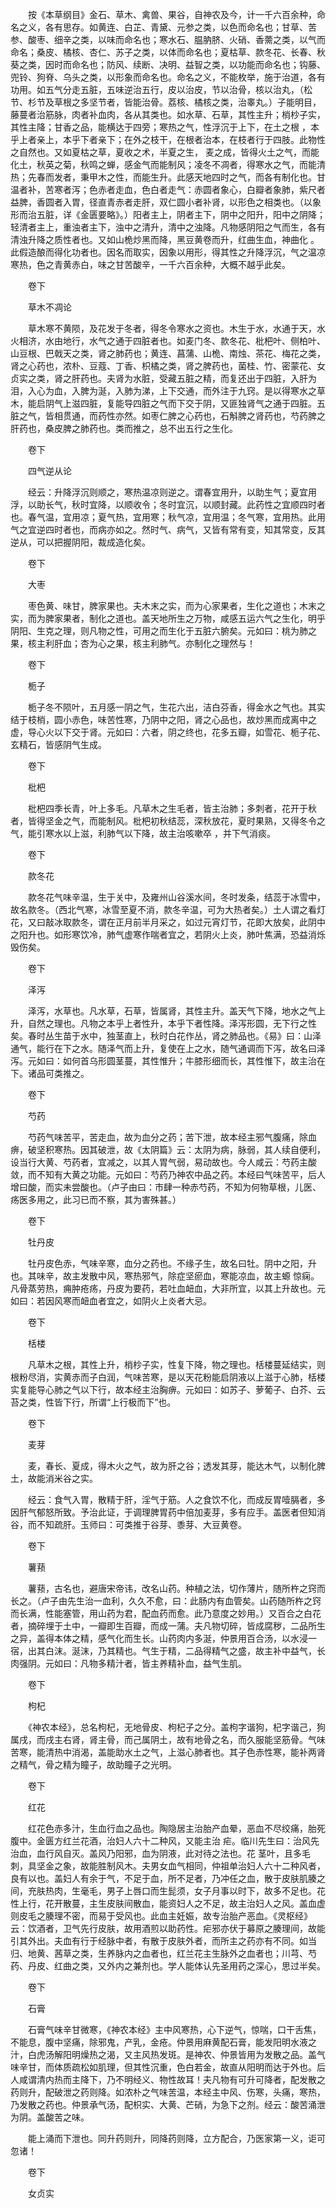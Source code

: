 <!-- { "loadSidebar": true } -->
　　按《本草纲目》金石、草木、禽兽、果谷，自神农及今，计一千六百余种，命名之义，各有思存。如黄连、白芷、青黛、元参之类，以色而命名也；甘草、苦参、酸枣、细辛之类，以味而命名也；寒水石、腽肭脐、火硝、香薷之类，以气而命名；桑皮、橘核、杏仁、苏子之类，以体而命名也；夏枯草、款冬花、长春、秋葵之类，因时而命名也；防风、续断、决明、益智之类，以功能而命名也；钩藤、兜铃、狗脊、乌头之类，以形象而命名也。命名之义，不能枚举，施于治道，各有功用。如五气分走五脏，五味逆治五行，皮以治皮，节以治骨，核以治丸，（松节、杉节及草根之多坚节者，皆能治骨。荔核、橘核之类，治睾丸。）子能明目，藤蔓者治筋脉，肉者补血肉，各从其类也。如水草、石草，其性主升；梢杪子实，其性主降；甘香之品，能横达于四旁；寒热之气，性浮沉于上下，在土之根 ，本乎上者亲上，本乎下者亲下；在外之枝干，在根者治本，在枝者行于四肢。此物性之自然也。又如夏枯之草，夏收之术，半夏之生， 麦之成，皆得火土之气，而能化土，秋英之菊，秋鸣之蝉，感金气而能制风；凌冬不凋者，得寒水之气，而能清热；先春而发者，秉甲木之性，而能生升。此感天地四时之气，而各有制化也。甘温者补，苦寒者泻；色赤者走血，色白者走气：赤圆者象心，白瓣者象肺，紫尺者益脾，香圆者入胃，径直青赤者走肝，双仁圆小者补肾，以形色之相类也。（以象形而治五脏，详《金匮要略》。）阳者主上，阴者主下，阴中之阳升，阳中之阴降；轻清者主上，重浊者主下，浊中之清升，清中之浊降。凡物感阴阳之气而生，各有清浊升降之质性者也。又如山桅炒黑而降，黑豆黄卷而升，红曲生血，神曲化 。此假造酿而得化功者也。因名而取实，因象以用形，得其性之升降浮沉，气之温凉寒热，色之青黄赤白，味之甘苦酸辛，一千六百余种，大概不越乎此矣。

　　卷下

　　草木不凋论

　　草木寒不黄陨，及花发于冬者，得冬令寒水之资也。木生于水，水通于天，水火相济，水由地行，水气之通于四脏者也。如麦门冬、款冬花、枇杷叶、侧柏叶、山豆根、巴戟天之类，肾之肺药也；黄连、菖蒲、山桅、南烛、茶花、梅花之类，肾之心药也，浓朴、豆蔻、丁香、枳橘之类，肾之脾药也，菌桂、竹、密蒙花、女贞实之类，肾之肝药也。夫肾为水脏，受藏五脏之精，而复还出于四脏，入肝为泪，入心为血，入脾为涎，入肺为涕，上下交通，而外注于九窍。是以得寒水之草木，能启阴气上滋四脏，复能导四脏之气而下交于阴，又匪独肾气之通于四脏。五脏之气，皆相贯通，而药性亦然。如枣仁脾之心药也，石斛脾之肾药也，芍药脾之肝药也，桑皮脾之肺药也。类而推之，总不出五行之生化。

　　卷下

　　四气逆从论

　　经云：升降浮沉则顺之，寒热温凉则逆之。谓春宜用升，以助生气；夏宜用浮，以助长气，秋时宜降，以顺收令；冬时宜沉，以顺封藏。此药性之宜顺四时者也。春气温，宜用凉；夏气热，宜用寒；秋气凉，宜用温；冬气寒，宜用热。此用气之宜逆四时者也，而病亦如之。然时气、病气，又皆有常有变，知其常变，反其逆从，可以把握阴阳，裁成造化矣。

　　卷下

　　大枣

　　枣色黄、味甘，脾家果也。夫木末之实，而为心家果者，生化之道也；木末之实，而为脾家果者，制化之道也。盖天地所生之万物，咸感五运六气之生化，明乎阴阳、生克之理，则凡物之性，可用之而生化于五脏六腑矣。元如曰：桃为肺之果，核主利肝血；杏为心之果，核主利肺气。亦制化之理然与！

　　卷下

　　栀子

　　栀子冬不陨叶，五月感一阴之气，生花六出，洁白芬香，得金水之气也。其实结于枝梢，圆小赤色，味苦性寒，乃阴中之阳，肾之心品也，故炒黑而成离中之虚，导心火以下交于肾。元如曰：六者，阴之终也，花多五瓣，如雪花、栀子花、玄精石，皆感阴气生成。

　　卷下

　　枇杷

　　枇杷四季长青，叶上多毛。凡草木之生毛者，皆主治肺；多刺者，花开于秋者，皆得坚金之气，而能制风。枇杷初秋结蕊，深秋放花，夏时果熟，又得冬令之气，能引寒水以上滋，利肺气以下降，故主治咳嗽卒 ，并下气消痰。

　　卷下

　　款冬花

　　款冬花气味辛温，生于关中，及雍州山谷溪水间，冬时发条，结蕊于冰雪中，故名款冬。（西北气寒，冰雪至夏不消，款冬辛温，可为大热者矣。）土人谓之看灯花，又曰敲冰取款冬，谓在正月前半月采之，如过元宵灯节，花即大放矣，此阴中之阳升也。如形寒饮冷，肺气虚寒作喘者宜之，若阴火上炎，肺叶焦满，恐益消烁毁伤矣。

　　卷下

　　泽泻

　　泽泻，水草也。凡水草，石草，皆属肾，其性主升。盖天气下降，地水之气上升，自然之理也。凡物之本乎上者性升，本乎下者性降。泽泻形圆，无下行之性矣。春时丛生苗于水中，独茎直上，秋时白花作丛，肾之肺品也。《易》曰：山泽通气，能行在下之水。随泽气而上升，复使在上之水，随气通调而下泻，故名曰泽泻。元如曰：如何首乌形圆茎蔓，其性惟升；牛膝形细而长，其性惟下，故主治在下。诸品可类推之。

　　卷下

　　芍药

　　芍药气味苦平，苦走血，故为血分之药；苦下泄，故本经主邪气腹痛，除血痹，破坚积寒热。因其破泄，故《太阴篇》云：太阴为病，脉弱，其人续自便利，设当行大黄、芍药者，宜减之，以其人胃气弱，易动故也。今人咸云：芍药主酸敛，而不知有大黄之功能。元如曰：芍药乃神农中品之药。本经曰气味苦平，后人增曰酸，而实未尝酸也。（卢子由曰：市肆一种赤芍药，不知为何物草根，儿医、疡医多用之，此习已而不察，其为害殊甚。）

　　卷下

　　牡丹皮

　　牡丹皮色赤，气味辛寒，血分之药也。不缘子生，故名曰牡。阴中之阳，升也。其味辛，故主发散中风，寒热邪气，除症坚瘀血，寒能凉血，故主螈 惊痫。凡骨蒸劳热，痈肿疮疡，丹皮为要药，若吐血衄血，大非所宜，以其上升故也。元如曰：若因风寒而衄血者宜之，如阴火上炎者大忌。

　　卷下

　　栝楼

　　凡草木之根，其性上升，梢杪子实，性复下降，物之理也。栝楼蔓延结实，则根粉尽消，实黄赤而子白润，气味苦寒，是以天花粉能启阴液以上滋于心肺，栝楼实复能导心肺之气以下行，故本经主治胸痹。元如曰：如苏子、萝葡子、白芥、云苔之类，性皆下行，所谓“上行极而下”也。

　　卷下

　　麦芽

　　麦，春长、夏成，得木火之气，故为肝之谷；透发其芽，能达木气，以制化脾土，故能消米谷之实。

　　经云：食气入胃，散精于肝，淫气于筋。人之食饮不化，而成反胃噎膈者，多因肝气郁怒所致。予治此证，于调理脾胃药中倍加麦芽，多有应手。盖医者但知消谷，而不知疏肝。玉师曰：可类推于谷芽、黍芽、大豆黄卷。

　　卷下

　　薯蓣

　　薯蓣，古名也，避唐宋帝讳，改名山药。种植之法，切作薄片，随所杵之窍而长之。（卢子由先生治一血利，久久不愈，曰：此肠内有血管矣。山药随所杵之窍而长满，性能塞管，用山药为君，配血药而愈。此乃意度之妙用。）又百合之白花者，摘碎埋于土中，一瓣即生百瓣，而成一蒲。夫凡物切碎，皆成腐秽，二品所生之异，盖得本体之精，感气化而生长。山药肉内多涎，仲景用百合汤，以水浸一宿，出其白沫。涎沫，乃其精也。气生于精，二品得精气之盛，故主补中益气，长肉强阴。元如曰：凡物多精汁者，皆主养精补血，益气生肌。

　　卷下

　　枸杞

　　《神农本经》，总名枸杞，无地骨皮、枸杞子之分。盖枸字谐狗，杞字谐己，狗属戌，而戌主右肾，肾主骨，而己属阴土，故有地骨之名，而久服能坚筋骨。气味苦寒，能清热中消渴，盖能助水土之气，上滋心肺者也。其子色赤性寒，能补两肾之精气，骨之精为瞳子，故助瞳子之光明。

　　卷下

　　红花

　　红花色赤多汁，生血行血之品也。陶隐居主治胎产血晕，恶血不尽绞痛，胎死腹中。金匮方红兰花酒，治妇人六十二种风，又能主治 疟。临川先生曰：治风先治血，血行风自灭。盖风乃阳邪，血为阴液，此对待之法也。花 茎叶，且多毛刺，具坚金之象，故能胜制风木。夫男女血气相同，仲祖单治妇人六十二种风者，良有以也。盖妇人有余于气，不足于血，所不足者，乃冲任之血，散于皮肤肌腠之间，充肤热肉，生毫毛，男子上唇口而生髭须，女子月事以时下，故多不足也。花性上行，花开散蔓，主生皮肤间散血，能资妇人之不足，故主治妇人之风。盖血虚则皮毛之腠理不密，而易于受风也。此血主妊娠，故专治胎产恶血。《灵枢经》云：饮酒者，卫气先行皮肤，故用酒煎以助药性。疟邪亦伏于募原之腠理间，故能引其外出。夫血有行于经脉中者，有散于皮肤外者，而所主之药亦有不同。如当归、地黄、茜草之类，生养脉内之血者也，红兰花主生脉外之血者也；川芎、芍药、丹皮、红曲之类，又外内之兼剂也。学人能体认先圣用药之深心，思过半矣。

　　卷下

　　石膏

　　石膏气味辛甘微寒，《神农本经》主中风寒热，心下逆气，惊喘，口干舌焦，不能息，腹中坚痛，除邪鬼，产乳，金疮。仲景用麻黄配石膏，能发阳明水液之汁，白虎汤解阳明燥热之渴，又主风热发斑。是神农、仲景皆用为发散之品。盖气味辛甘，而体质疏松如肌理，但其性沉重，色白若金，故直从阳明而达于外也。后人咸谓清内热而主降下，乃不明经义、物性故耳！夫凡物有可升可降者，配发散之药则升，配破泄之药则降。如浓朴之气味苦温，本经主中风、伤寒，头痛，寒热，乃发散之药也。仲景承气汤，配枳实、大黄、芒硝，为急下之剂。经云：酸苦涌泄为阴。盖酸苦之味。

　　能上涌而下泄也。同升药则升，同降药则降，立方配合，乃医家第一义，讵可忽诸！

　　卷下

　　女贞实

